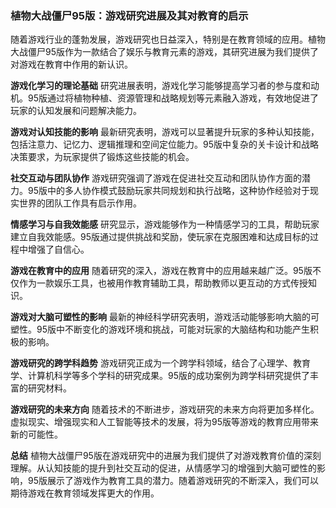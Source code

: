 ### 植物大战僵尸95版：游戏研究进展及其对教育的启示

随着游戏行业的蓬勃发展，游戏研究也日益深入，特别是在教育领域的应用。植物大战僵尸95版作为一款结合了娱乐与教育元素的游戏，其研究进展为我们提供了对游戏在教育中作用的新认识。

**游戏化学习的理论基础**
研究进展表明，游戏化学习能够提高学习者的参与度和动机。95版通过将植物种植、资源管理和战略规划等元素融入游戏，有效地促进了玩家的认知发展和问题解决能力。

**游戏对认知技能的影响**
最新研究表明，游戏可以显著提升玩家的多种认知技能，包括注意力、记忆力、逻辑推理和空间定位能力。95版中复杂的关卡设计和战略决策要求，为玩家提供了锻炼这些技能的机会。

**社交互动与团队协作**
游戏研究强调了游戏在促进社交互动和团队协作方面的潜力。95版中的多人协作模式鼓励玩家共同规划和执行战略，这种协作经验对于现实世界的团队工作具有启示作用。

**情感学习与自我效能感**
研究显示，游戏能够作为一种情感学习的工具，帮助玩家建立自我效能感。95版通过提供挑战和奖励，使玩家在克服困难和达成目标的过程中增强了自信心。

**游戏在教育中的应用**
随着研究的深入，游戏在教育中的应用越来越广泛。95版不仅作为一款娱乐工具，也被用作教育辅助工具，帮助教师以更互动的方式传授知识。

**游戏对大脑可塑性的影响**
最新的神经科学研究表明，游戏活动能够影响大脑的可塑性。95版中不断变化的游戏环境和挑战，可能对玩家的大脑结构和功能产生积极的影响。

**游戏研究的跨学科趋势**
游戏研究正成为一个跨学科领域，结合了心理学、教育学、计算机科学等多个学科的研究成果。95版的成功案例为跨学科研究提供了丰富的研究材料。

**游戏研究的未来方向**
随着技术的不断进步，游戏研究的未来方向将更加多样化。虚拟现实、增强现实和人工智能等技术的发展，将为95版等游戏的教育应用带来新的可能性。

**总结**
植物大战僵尸95版在游戏研究中的进展为我们提供了对游戏教育价值的深刻理解。从认知技能的提升到社交互动的促进，从情感学习的增强到大脑可塑性的影响，95版展示了游戏作为教育工具的潜力。随着游戏研究的不断深入，我们可以期待游戏在教育领域发挥更大的作用。